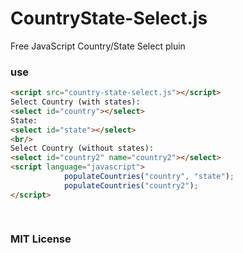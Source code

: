 CountryState-Select.js
===================

Free JavaScript Country/State Select pluin


### use

```html
<script src="country-state-select.js"></script>
Select Country (with states):
<select id="country"></select>
State:
<select id="state"></select>
<br/>
Select Country (without states):
<select id="country2" name="country2"></select>
<script language="javascript">
            populateCountries("country", "state");
            populateCountries("country2");
</script>

        
```
### MIT License


